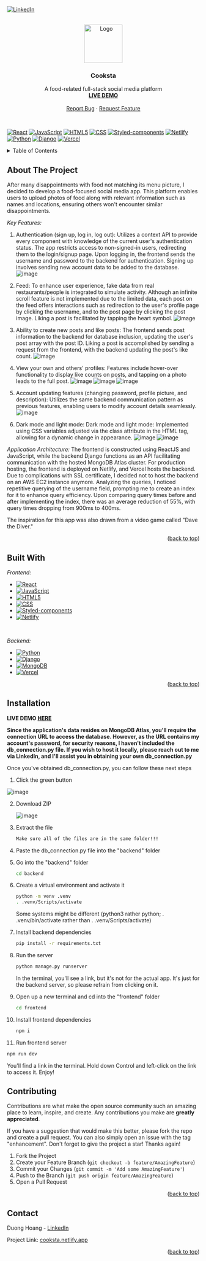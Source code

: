 [![LinkedIn][linkedin-shield]][linkedin-url]
<br />

<!-- PROJECT LOGO -->
<br />
<div align="center">
  <a href="https://github.com/skald1311/cooksta">
    <img src="https://github.com/skald1311/cooksta/assets/84189062/c7f6cdbe-87eb-4aff-abd7-0ce7a68b0120" alt="Logo" width="100" height="100">
  </a>



<h3 align="center">Cooksta</h3>

  <p align="center">
    A food-related full-stack social media platform
    <br />
    <a href="https://cooksta.netlify.app/"><strong>LIVE DEMO</strong></a>
    <br />
    <br />
    <a href="https://github.com/skald1311/cooksta/issues">Report Bug</a>
    ·
    <a href="https://github.com/skald1311/cooksta/issues">Request Feature</a>
  </p>
</div>

<br/>

[![React][React-badge]][React-url]
[![JavaScript][Javascript-badge]][Javascript-url]
[![HTML5][HTML5-badge]][HTML5-url]
[![CSS][CSS-badge]][CSS-url]
[![Styled-components][Styled-Component-badge]][Styled-Component-url]
[![Netlify][Netlify-badge]][Netlify-url]
[![Python][Python-badge]][Python-url]
[![Django][Django-badge]][Django-url]
[![Vercel][Vercel-badge]][Vercel-url]


<!-- TABLE OF CONTENTS -->
<details>
  <summary>Table of Contents</summary>
  <ol>
    <li>
      <a href="#about-the-project">About The Project</a>
      <ul>
        <li><a href="#built-with">Built With</a></li>
      </ul>
    </li>
    <li>
      <a href="#getting-started">Getting Started</a>
      <ul>
        <li><a href="#installation">Installation</a></li>
      </ul>
    </li>
    <li><a href="#contributing">Contributing</a></li>
    <li><a href="#contact">Contact</a></li>
  </ol>
</details>



<!-- ABOUT THE PROJECT -->
## About The Project

After many disappointments with food not matching its menu picture, I decided to develop a food-focused social media app. This platform enables users to upload photos of food along with relevant information such as names and locations, ensuring others won't encounter similar disappointments.

*Key Features:*

1. Authentication (sign up, log in, log out): Utilizes a context API to provide every component with knowledge of the current user's authentication status. The app restricts access to non-signed-in users, redirecting them to the login/signup page. Upon logging in, the frontend sends the username and password to the backend for authentication. Signing up involves sending new account data to be added to the database.
   ![image](https://github.com/skald1311/cooksta/assets/84189062/8f433782-46b3-41cc-84f0-75fbdd137696)

3. Feed: To enhance user experience, fake data from real restaurants/people is integrated to simulate activity. Although an infinite scroll feature is not implemented due to the limited data, each post on the feed offers interactions such as redirection to the user's profile page by clicking the username, and to the post page by clicking the post image. Liking a post is facilitated by tapping the heart symbol.
   ![image](https://github.com/skald1311/cooksta/assets/84189062/c7f982b6-1049-4f2a-9b96-feec9419eb74)

5. Ability to create new posts and like posts: The frontend sends post information to the backend for database inclusion, updating the user's post array with the post ID. Liking a post is accomplished by sending a request from the frontend, with the backend updating the post's like count.
   ![image](https://github.com/skald1311/cooksta/assets/84189062/5d81981b-4323-4dc1-a6a8-ba760d6160d9)


7. View your own and others' profiles: Features include hover-over functionality to display like counts on posts, and tapping on a photo leads to the full post.
   ![image](https://github.com/skald1311/cooksta/assets/84189062/9a25971f-5692-4835-a4b3-7f8a18941d23)
  ![image](https://github.com/skald1311/cooksta/assets/84189062/64c168bd-82a6-427a-8bc1-a791d0f04419)
![image](https://github.com/skald1311/cooksta/assets/84189062/c9e9462b-18ca-40ce-833e-c78ad390471a)


9. Account updating features (changing password, profile picture, and description): Utilizes the same backend communication pattern as previous features, enabling users to modify account details seamlessly.
    ![image](https://github.com/skald1311/cooksta/assets/84189062/b18758b2-b24a-4a77-8963-67bc0206e97d)


11. Dark mode and light mode: Dark mode and light mode: Implemented using CSS variables adjusted via the class attribute in the HTML tag, allowing for a dynamic change in appearance.
    ![image](https://github.com/skald1311/cooksta/assets/84189062/8be9e969-7fb7-464f-aec8-1dcd135f3149)
    ![image](https://github.com/skald1311/cooksta/assets/84189062/826c8931-13c6-418e-a221-7b8c95801fbe)



*Application Architecture:*
The frontend is constructed using ReactJS and JavaScript, while the backend Django functions as an API facilitating communication with the hosted MongoDB Atlas cluster. For production hosting, the frontend is deployed on Netlify, and Vercel hosts the backend. Due to complications with SSL certificate, I decided not to host the backend on an AWS EC2 instance anymore. Analyzing the queries, I noticed repetitive querying of the username field, prompting me to create an index for it to enhance query efficiency. Upon comparing query times before and after implementing the index, there was an average reduction of 55%, with query times dropping from 900ms to 400ms.

The inspiration for this app was also drawn from a video game called "Dave the Diver."

<p align="right">(<a href="#readme-top">back to top</a>)</p>


<!-- Built With -->
## Built With
*Frontend:*

* [![React][React-badge]][React-url]
* [![JavaScript][Javascript-badge]][Javascript-url]
* [![HTML5][HTML5-badge]][HTML5-url]
* [![CSS][CSS-badge]][CSS-url]
* [![Styled-components][Styled-Component-badge]][Styled-Component-url]
* [![Netlify][Netlify-badge]][Netlify-url]
<br/>

*Backend:*

* [![Python][Python-badge]][Python-url]
* [![Django][Django-badge]][Django-url]
* [![MongoDB][Mongo-badge]][Mongo-url]
* [![Vercel][Vercel-badge]][Vercel-url]


<p align="right">(<a href="#readme-top">back to top</a>)</p>



<!-- GETTING STARTED -->
## Installation

**LIVE DEMO [HERE](https://cooksta.netlify.app/)**

**Since the application's data resides on MongoDB Atlas, you'll require the connection URL to access the database. However, as the URL contains my account's password, for security reasons, I haven't included the db_connection.py file. If you wish to host it locally, please reach out to me via LinkedIn, and I'll assist you in obtaining your own db_connection.py**

Once you've obtained db_connection.py, you can follow these next steps

1. Click the green button

  ![image](https://user-images.githubusercontent.com/84189062/210023644-49f6ee47-b8aa-479d-b192-c9985ef913cd.png)
   
   
2. Download ZIP

   ![image](https://user-images.githubusercontent.com/84189062/210023664-4d06ef4a-71a7-444d-9778-bf21c8ed30ae.png)
  
  
3. Extract the file
   ```sh
   Make sure all of the files are in the same folder!!!
   ```

4. Paste the db_connection.py file into the "backend" folder

5. Go into the "backend" folder
   ```sh
   cd backend
   ```

6. Create a virtual environment and activate it
   ```sh
   python -m venv .venv
   . .venv/Scripts/activate
   ```
   Some systems might be different (python3 rather python; . .venv/bin/activate rather than . .venv/Scripts/activate)

7. Install backend dependencies 
   ```sh
   pip install -r requirements.txt
   ```

7. Run the server
   ```sh
   python manage.py runserver
   ```
   In the terminal, you'll see a link, but it's not for the actual app. It's just for the backend server, so please refrain from clicking on it.

8. Open up a new terminal and cd into the "frontend" folder
   ```sh
   cd frontend
   ```
   
9. Install frontend dependencies
   ```sh
   npm i
   ```

10. Run frontend server
   ```sh
   npm run dev
   ```
  You'll find a link in the terminal. Hold down Control and left-click on the link to access it. Enjoy!


<!-- CONTRIBUTING -->
## Contributing

Contributions are what make the open source community such an amazing place to learn, inspire, and create. Any contributions you make are **greatly appreciated**.

If you have a suggestion that would make this better, please fork the repo and create a pull request. You can also simply open an issue with the tag "enhancement".
Don't forget to give the project a star! Thanks again!

1. Fork the Project
2. Create your Feature Branch (`git checkout -b feature/AmazingFeature`)
3. Commit your Changes (`git commit -m 'Add some AmazingFeature'`)
4. Push to the Branch (`git push origin feature/AmazingFeature`)
5. Open a Pull Request

<p align="right">(<a href="#readme-top">back to top</a>)</p>



<!-- CONTACT -->
## Contact

Duong Hoang - [LinkedIn](https://www.linkedin.com/in/hmd1311/)

Project Link: [cooksta.netlify.app](https://cooksta.netlify.app/)

<p align="right">(<a href="#readme-top">back to top</a>)</p>


[linkedin-shield]: https://img.shields.io/badge/LinkedIn-0A66C2?logo=linkedin&logoColor=fff&style=flat
[linkedin-url]: https://www.linkedin.com/in/hmd1311/
[Javascript-badge]: https://img.shields.io/badge/JavaScript-F7DF1E?logo=javascript&logoColor=000&style=flat
[Javascript-url]: https://www.javascript.com/
[Python-badge]: https://img.shields.io/badge/Python-3776AB?logo=python&logoColor=fff&style=flat
[Python-url]: https://www.python.org
[HTML5-badge]: https://img.shields.io/badge/HTML5-E34F26?logo=html5&logoColor=fff&style=flat
[HTML5-url]: https://en.wikipedia.org/wiki/HTML
[CSS-badge]: https://img.shields.io/badge/CSS3-1572B6?logo=css3&logoColor=fff&style=flat
[CSS-url]: https://en.wikipedia.org/wiki/CSS
[Pytorch-badge]: https://img.shields.io/badge/PyTorch-EE4C2C?logo=pytorch&logoColor=fff&style=flat
[Pytorch-url]: https://pytorch.org
[React-badge]: https://img.shields.io/badge/React-61DAFB?logo=react&logoColor=000&style=flat
[React-url]: https://react.dev
[Django-badge]: https://img.shields.io/badge/Django-092E20?logo=django&logoColor=fff&style=flat
[Django-url]: https://www.djangoproject.com
[Styled-Component-badge]: https://img.shields.io/badge/styled--components-DB7093?logo=styledcomponents&logoColor=fff&style=flat
[Styled-Component-url]: https://styled-components.com
[Netlify-badge]: https://img.shields.io/badge/Netlify-00C7B7?logo=netlify&logoColor=fff&style=flat
[Netlify-url]: https://www.netlify.com
[AWS-EC2-badge]: https://img.shields.io/badge/Amazon%20EC2-F90?logo=amazonec2&logoColor=fff&style=flat
[AWS-EC2-url]: https://aws.amazon.com/ec2/
[Mongo-badge]: https://img.shields.io/badge/MongoDB-47A248?logo=mongodb&logoColor=fff&style=flat
[Mongo-url]: https://www.mongodb.com
[ReactRouter-badge]: https://img.shields.io/badge/React%20Router-CA4245?logo=reactrouter&logoColor=fff&style=flat
[ReactRouter-url]: https://reactrouter.com/en/main
[Vercel-badge]: https://img.shields.io/badge/Vercel-000?logo=vercel&logoColor=fff&style=flat
[Vercel-url]: https://www.vercel.com

<!--https://badges.pages.dev-->
